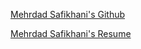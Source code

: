 [Mehrdad Safikhani's Github](https://github.com/Mehrdadeyekta)

[Mehrdad Safikhani's Resume](https://Mehrdadeyekta.github.io)
